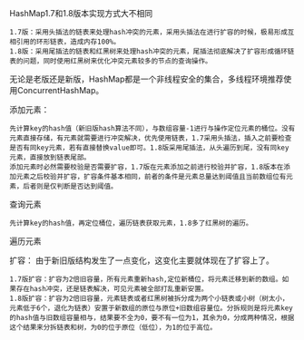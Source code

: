 HashMap1.7和1.8版本实现方式大不相同
    
    1.7版：采用头插法的链表来处理hash冲突的元素，采用头插法在进行扩容的时候，极易形成互相引用的环形链表，造成内存100%。
    1.8版：采用尾插法的链表和红黑树来处理hash冲突的元素，尾插法彻底解决了扩容形成循环链表的问题，同时使用红黑树来优化冲突元素较多的节点的查询操作。
    
无论是老版还是新版，HashMap都是一个非线程安全的集合，多线程环境推荐使用ConcurrentHashMap。

添加元素：

    先计算key的hash值（新旧版hash算法不同），与数组容量-1进行与操作定位元素的桶位。没有元素直接存储，有元素就需要进行冲突解决，优先使用链表，1.7采用头插法，插入之前要检查是否有同key元素，若有直接替换value即可。1.8版采用尾插法，从头遍历到尾，没有同key元素，直接放到链表尾部。
    添加元素时必然需要校验是否需要扩容，1.7版在元素添加之前进行校验并扩容，1.8版本在添加元素之后校验并扩容，扩容条件基本相同，前者的条件是元素总量达到阈值且当前数组位有元素，后者则是仅判断是否达到阈值。
    
查询元素
    
    先计算key的hash值，再定位桶位，遍历链表获取元素，1.8多了红黑树的遍历。
    
遍历元素
    
    
    
扩容：
由于新旧版结构发生了一点变化，这变化主要就体现在了扩容上了。
    
    1.7版扩容：扩容为2倍旧容量，所有元素重新hash,定位新桶位，将元素迁移到新的数组。如果存在hash冲突，还是链表解决，可见元素被全部打乱重新安置。
    1.8版扩容：扩容为2倍旧容量，元素链表或者红黑树被拆分成为两个小链表或小树（树太小，元素低于6个，退化为链表）安置于新数组的原位与原位+旧数组容量位。分拆规则是将元素key的hash值与旧数组容量相与，结果要不全为0，要不有一位为1，其余为0，分成两种情况，根据这个结果来分拆链表和树，为0的位于原位（低位），为1的位于高位。
    
